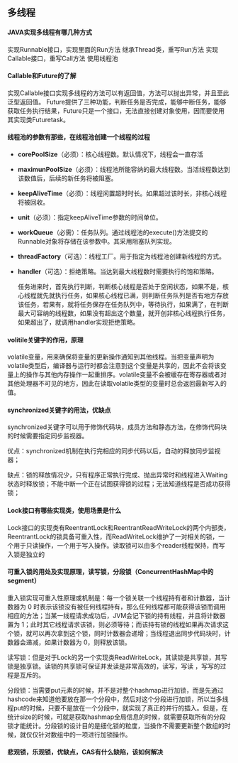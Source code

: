 ##  多线程

#### JAVA实现多线程有哪几种方式

实现Runnable接口，实现里面的Run方法
继承Thread类，重写Run方法
实现Callable接口，重写Call方法
使用线程池

#### Callable和Future的了解

实现Callable接口实现多线程的方法可以有返回值，方法可以抛出异常，并且至此泛型返回值。
Future提供了三种功能，判断任务是否完成，能够中断任务，能够获取任务执行结果，Future只是一个接口，无法直接创建对象使用，因而要使用其实现类Futuretask。

#### 线程池的参数有那些，在线程池创建一个线程的过程

- **corePoolSize**（必须）：核心线程数。默认情况下，线程会一直存活

- **maximunPoolSize**（必须）：线程池所能容纳的最大线程数。当活线程数达到该数值后，后续的新任务将被阻塞。

- **keepAliveTime**（必须）：线程闲置超时时长。如果超过该时长，非核心线程将被回收。

- **unit**（必须）：指定keepAliveTime参数的时间单位。
  
- **workQueue**（必需）：任务队列。通过线程池的execute()方法提交的Runnable对象将存储在该参数中。其采用阻塞队列实现。
  
- **threadFactory**（可选）：线程工厂。用于指定为线程池创建新线程的方式。
  
- **handler**（可选）：拒绝策略。当达到最大线程数时需要执行的饱和策略。

  任务进来时，首先执行判断，判断核心线程是否处于空闲状态，如果不是，核心线程就先就执行任务，如果核心线程已满，则判断任务队列是否有地方存放该任务，若果有，就将任务保存在任务队列中，等待执行，如果满了，在判断最大可容纳的线程数，如果没有超出这个数量，就开创非核心线程执行任务，如果超出了，就调用handler实现拒绝策略。

#### volitile关键字的作用，原理

volatile变量，用来确保将变量的更新操作通知到其他线程。当把变量声明为volatile类型后，编译器与运行时都会注意到这个变量是共享的，因此不会将该变量上的操作与其他内存操作一起重排序。volatile变量不会被缓存在寄存器或者对其他处理器不可见的地方，因此在读取volatile类型的变量时总会返回最新写入的值。

#### synchronized关键字的用法，优缺点

synchronized关键字可以用于修饰代码块，成员方法和静态方法，在修饰代码块的时候需要指定同步监视器。

优点：synchronized机制在执行完相应的同步代码以后，自动的释放同步监视器；

缺点：锁的释放情况少，只有程序正常执行完成、抛出异常时和线程进入Waiting状态时释放锁；不能中断一个正在试图获得锁的过程；无法知道线程是否成功获得锁；

#### Lock接口有哪些实现类，使用场景是什么

Lock接口的实现类有ReentrantLock和ReentrantReadWriteLock的两个内部类，ReentrantLock的锁具备可重入性，而ReadWriteLock维护了一对相关的锁，一个用于只读操作，一个用于写入操作。读取锁可以由多个reader线程保持，而写入锁是独立的

#### 可重入锁的用处及实现原理，读写锁，分段锁（ConcurrentHashMap中的segment）

重入锁实现可重入性原理或机制是：每一个锁关联一个线程持有者和计数器，当计数器为 0 时表示该锁没有被任何线程持有，那么任何线程都可能获得该锁而调用相应的方法；当某一线程请求成功后，JVM会记下锁的持有线程，并且将计数器置为 1；此时其它线程请求该锁，则必须等待；而该持有锁的线程如果再次请求这个锁，就可以再次拿到这个锁，同时计数器会递增；当线程退出同步代码块时，计数器会递减，如果计数器为 0，则释放该锁。

读写锁：但是对于Lock的另一个实现类ReadWriteLock，其读锁是共享锁，其写锁是独享锁。读锁的共享锁可保证并发读是非常高效的，读写，写读 ，写写的过程是互斥的。

分段锁：当需要put元素的时候，并不是对整个hashmap进行加锁，而是先通过hashcode来知道他要放在那一个分段中，然后对这个分段进行加锁，所以当多线程put的时候，只要不是放在一个分段中，就实现了真正的并行的插入。但是，在统计size的时候，可就是获取hashmap全局信息的时候，就需要获取所有的分段锁才能统计。分段锁的设计目的是细化锁的粒度，当操作不需要更新整个数组的时候，就仅仅针对数组中的一项进行加锁操作。

#### 悲观锁，乐观锁，优缺点，CAS有什么缺陷，该如何解决



